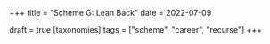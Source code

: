 +++
title = "Scheme G: Lean Back"
date = 2022-07-09

draft = true
[taxonomies]
tags = ["scheme", "career", "recurse"]
+++

